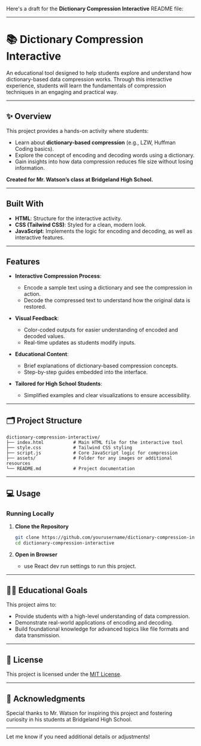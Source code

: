 Here's a draft for the **Dictionary Compression Interactive** README file:  

---

# 📚 Dictionary Compression Interactive  

An educational tool designed to help students explore and understand how dictionary-based data compression works. Through this interactive experience, students will learn the fundamentals of compression techniques in an engaging and practical way.  

---

## ✨ Overview  

This project provides a hands-on activity where students:  
- Learn about **dictionary-based compression** (e.g., LZW, Huffman Coding basics).  
- Explore the concept of encoding and decoding words using a dictionary.  
- Gain insights into how data compression reduces file size without losing information.  

**Created for Mr. Watson’s class at Bridgeland High School.**  

---

## Built With  

- **HTML**: Structure for the interactive activity.  
- **CSS (Tailwind CSS)**: Styled for a clean, modern look.  
- **JavaScript**: Implements the logic for encoding and decoding, as well as interactive features.  

---

## Features  

- **Interactive Compression Process**:  
  - Encode a sample text using a dictionary and see the compression in action.  
  - Decode the compressed text to understand how the original data is restored.  

- **Visual Feedback**:  
  - Color-coded outputs for easier understanding of encoded and decoded values.  
  - Real-time updates as students modify inputs.  

- **Educational Content**:  
  - Brief explanations of dictionary-based compression concepts.  
  - Step-by-step guides embedded into the interface.  

- **Tailored for High School Students**:  
  - Simplified examples and clear visualizations to ensure accessibility.  

---

## 🗂️ Project Structure  

```plaintext  
dictionary-compression-interactive/  
├── index.html           # Main HTML file for the interactive tool  
├── style.css            # Tailwind CSS styling  
├── script.js            # Core JavaScript logic for compression  
├── assets/              # Folder for any images or additional resources  
└── README.md            # Project documentation  
```  

---

## 💻 Usage  

### Running Locally  

1. **Clone the Repository**  
   ```bash  
   git clone https://github.com/yourusername/dictionary-compression-interactive.git  
   cd dictionary-compression-interactive  
   ```  

2. **Open in Browser**  
   - use React dev run settings to run this project.  

---

## 🧑‍🏫 Educational Goals  

This project aims to:  
- Provide students with a high-level understanding of data compression.  
- Demonstrate real-world applications of encoding and decoding.  
- Build foundational knowledge for advanced topics like file formats and data transmission.  

---

## 📜 License  

This project is licensed under the [MIT License](LICENSE).  

---

## 🙌 Acknowledgments  

Special thanks to Mr. Watson for inspiring this project and fostering curiosity in his students at Bridgeland High School.  

---

Let me know if you need additional details or adjustments!
